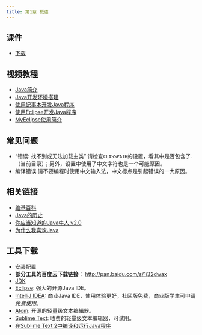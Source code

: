 ```yaml
---
title: 第1章 概述
---
```

## 课件

- [下载](chap01.ppt)

## 视频教程

- [Java简介](http://www.imooc.com/video/1430)
- [Java开发环境搭建](http://www.imooc.com/video/1459)
- [使用记事本开发Java程序](http://www.imooc.com/video/1501)
- [使用Eclipse开发Java程序](http://www.imooc.com/video/1412)
- [MyEclipse使用简介](http://www.imooc.com/video/1414)

## 常见问题

- “错误: 找不到或无法加载主类”
  请检查`CLASSPATH`的设置，看其中是否包含了`.`（当前目录）；另外，设置中使用了中文字符也是一个可能原因。
- 编译错误
  请不要编程时使用中文输入法，中文标点是引起错误的一大原因。

## 相关链接

- [维基百科](https://zh.wikipedia.org/wiki/Java)
- [Java的历史](http://www.importnew.com/9060.html)
- [你应当知道的Java牛人 v2.0](http://www.importnew.com/5575.html)
- [为什么我喜欢Java](http://www.importnew.com/10576.html)

## 工具下载

- [安装配置](http://jingyan.baidu.com/article/359911f508c21f57fe030638.html)
- **部分工具的百度云下载链接**： http://pan.baidu.com/s/1i32dwax
- [JDK](http://www.oracle.com/technetwork/java/javase/downloads/jdk8-downloads-2133151.html)
- [Eclipse](https://eclipse.org/downloads/):  强大的开源Java IDE。
- [IntelliJ IDEA](https://www.jetbrains.com/idea/): 商业Java IDE，使用体验更好，社区版免费，商业版学生可申请*免费使用*。
- [Atom](https://atom.io): 开源的轻量级文本编辑器。
- [Sublime Text](http://www.sublimetext.com): 收费的轻量级文本编辑器，可试用。
- [在Sublime Text 2中编译和运行Java程序](http://www.oschina.net/translate/compile-and-run-java-programs-in-sublime-text-2)

